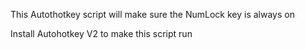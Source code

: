 This Autothotkey script will make sure the NumLock key is always on

Install Autohotkey V2 to make this script run